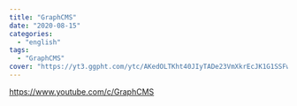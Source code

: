 ```yaml
---
title: "GraphCMS"
date: "2020-08-15"
categories:
  - "english"
tags:
  - "GraphCMS"
cover: "https://yt3.ggpht.com/ytc/AKedOLTKht40JIyTADe23VmXkrEcJK1G1SSFw1jWyu6geA=s176-c-k-c0x00ffffff-no-rj"
---
```


https://www.youtube.com/c/GraphCMS
